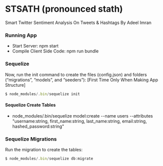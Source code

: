 # STSATH (pronounced stath)
Smart Twitter Sentiment Analysis On Tweets &amp; Hashtags
By Adeel Imran


### Running App
* Start Server: npm start
* Compile Client Side Code: npm run bundle

### Sequelize
Now, run the init command to create the files (config.json) and
folders (“migrations”, “models”, and “seeders”): [First Time Only When Making App Structure]

```javascript
$ node_modules/.bin/sequelize init
```

#### Sequelize Create Tables
* node_modules/.bin/sequelize model:create --name users --attributes "username:string, first_name:string, last_name:string, email:string, hashed_password:string"

### Sequelize Migrations
Run the migration to create the tables:

``` javascript
$ node_modules/.bin/sequelize db:migrate
```
